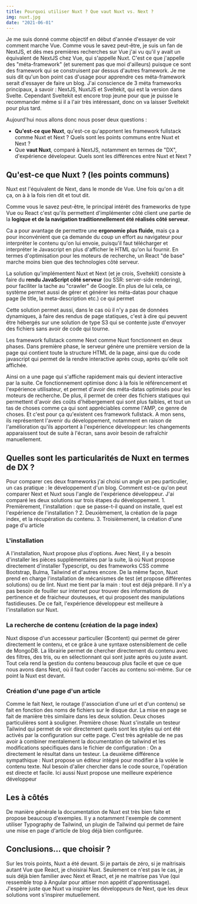 ```yaml
---
title: Pourquoi utiliser Nuxt ? Que vaut Nuxt vs. Next ?
img: nuxt.jpg
date: "2021-06-01"
---
```

Je me suis donné comme objectif en début d'année d'essayer de voir comment marche Vue. Comme vous le savez peut-être, je suis un fan de NextJS, et dès mes premières recherches sur Vue j'ai vu qu'il y avait un équivalent de NextJS chez Vue, qui s'appelle Nuxt. C'est ce que j'appelle des "méta-framework" (et surement pas que moi d'ailleurs) puisque ce sont des framework qui se construisent par dessus d'autres framework. Je me suis dit qu'un bon point cas d'usage pour apprendre ces méta-framework serait d'essayer de faire un blog. J'ai conscience de 3 méta frameworks principaux, à savoir : NextJS, NuxtJS et Sveltekit, qui est la version dans Svelte. Cependant Sveltekit est encore trop jeune pour que je puisse le recommander même si il a l'air très intéressant, donc on va laisser Sveltekit pour plus tard. 

Aujourd'hui nous allons donc nous poser deux questions :
- **Qu'est-ce que Nuxt**, qu'est-ce qu'apportent les framework fullstack comme Nuxt et Next ? Quels sont les points communs entre Nuxt et Next ?
- Que **vaut Nuxt**, comparé à NextJS, notamment en termes de "DX", d'expérience dévelopeur. Quels sont les différences entre Nuxt et Next ?

## Qu'est-ce que Nuxt ? (les points communs) 

Nuxt est l'équivalent de Next, dans le monde de Vue. Une fois qu'on a dit ça, on à à la fois rien dit et tout dit. 

Comme vous le savez peut-être, le principal intérêt des frameworks de type Vue ou React c'est qu'ils permettent d'implémenter côté client une partie de la **logique et de la navigation traditionnellement été réalisés côté serveur**. 

Ca a pour avantage de permettre une **ergonomie plus fluide**, mais ça a pour inconvénient que ça demande du coup un effort au navigateur pour interpréter le contenu qu'on lui envoie, puisqu'il faut télécharger et interpréter le Javascript en plus d'afficher le HTML qu'on lui fournir. En termes d'optimisation pour les moteurs de recherche, un React "de base" marche moins bien que des technologies côté serveur. 

La solution qu'implémentent Nuxt et Next (et je crois, Sveltekit) consiste à faire du **rendu JavaScript côté serveur** (ou SSR: server-side rendering), pour faciliter la tache au "crawler" de Google. En plus de lui cela, ce système permet aussi de gérer et générer les méta-datas pour chaque page (le title, la meta-description etc.) ce qui permet 

Cette solution permet aussi, dans le cas où il n'y a pas de données dynamiques, à faire des rendus de page statiques, c'est à dire qui peuvent être hébergés sur une solution de type S3 qui se contente juste d'envoyer des fichiers sans avoir de code qui tourne. 

Les framework fullstack comme Next comme Nuxt fonctionnent en deux phases. Dans première phase, le serveur génère une première version de la page qui contient toute la structure HTML de la page, ainsi que du code javascript qui permet de la rendre interactive après coup, après qu'elle soit affichée. 

Ainsi on a une page qui s'affiche rapidement mais qui devient interactive par la suite. Ce fonctionnement optimise donc à la fois le référencement et l'expérience utilisateur, et permet d'avoir des méta-datas optimisés pour les moteurs de recherche. De plus, il permet de créer des fichiers statiques qui permettent d'avoir des coûts d'hébergement qui sont plus faibles, et tout un tas de choses comme ça qui sont appréciables comme l'AMP, ce genre de choses. Et c'est pour ça qu'existent ces framework fullstack. A mon sens, ils représentent l'avenir du développement, notamment en raison de l'amélioration qu'ils apportent à l'expérience développeur:  les changements apparaissent tout de suite à l'écran, sans avoir besoin de rafraîchir manuellement. 

## Quelles sont les particularités de Nuxt en termes de DX ?
Pour comparer ces deux frameworks j'ai choisi un angle un peu particulier, un cas pratique : le développement d'un blog. Comment est-ce qu'on peut comparer Next et Nuxt sous l'angle de l'expérience développeur. J'ai comparé les deux solutions sur trois étapes du développement. 1. Premièrement, l'installation : que se passe-t-il quand on installe, quel est l'expérience de l'installation ? 2. Deuxièmement, la création de la page index, et la récupération du contenu. 3. Troisièmement, la création d'une page d'u article

### L'installation
A l'installation, Nuxt propose plus d'options. Avec Next, il y a besoin d'installer les pièces supplémentaires par la suite, là où Nuxt propose directement d'installer Typescript, ou des frameworks CSS comme Bootstrap, Bulma, Tailwind et d'autres encore. De la même façon, Nuxt prend en charge l'installation de mécanismes de test (et propose différentes solutions) ou de lint. 
Nuxt me tient par la main : tout est déjà préparé. Il n'y a pas besoin de fouiller sur internet pour trouver des informations de pertinence et de fraicheur douteuses, et qui proposent des manipulations fastidieuses. De ce fait, l'expérience développeur est meilleure à l'installation sur Nuxt. 

### La recherche de contenu (création de la page index) 
Nuxt dispose d'un accesseur particulier ($content) qui permet de gérer directement le contenu, et ce grâce à une syntaxe ostensiblement de celle de MongoDB. La librairie permet de chercher directement du contenu avec des filtres, des tris, ou en sélectionnant qui sont juste après ou juste avant. Tout cela rend la gestion du contenu beaucoup plus facile et que ce que nous avons dans Next, où il faut coder l'accès au contenu soi-même. Sur ce point la Nuxt est devant. 

### Création d'une page d'un article
Comme le fait Next, le routage (l'association d'une url et d'un contenu) se fait en fonction des noms de fichiers sur le disque dur. La mise en page se fait de manière très similaire dans les deux solution. Deux choses particulières sont à souligner. Première chose: Nuxt s'installe un testeur Tailwind qui permet de voir directement quels sont les styles qui ont été activés par la configuration sur cette page. C'est très agréable de ne pas avoir à combiner mentalement la documentation de tailwind et les modifications spécifiques dans le fichier de configuration : On a directement le résultat dans un testeur. La deuxième différence sympathique : Nuxt propose un éditeur intégré pour modifier à la volée le contenu texte. Nul besoin d'aller chercher dans le code source, l'opération est directe et facile. Ici aussi Nuxt propose une meilleure expérience développeur
## Les à côtés
De manière générale la documentation de Nuxt est très bien faite et propose beaucoup d'exemples. Il y a notamment l'exemple de comment utiliser Typography de Tailwind, un plugin de Tailwind qui permet de faire une mise en page d'article de blog déjà bien configurée. 

## Conclusions... que choisir ?
Sur les trois points, Nuxt a été devant. Si je partais de zéro, si je maitrisais autant Vue que React, je choisirai Nuxt. Seulement ce n'est pas le cas, je suis déjà bien familier avec Next et React, et je ne maitrise pas Vue (qui ressemble trop à Angular pour attiser mon appétit d'apprentissage). J'espère juste que Nuxt va inspirer les développeurs de Next, que les deux solutions vont s'inspirer mutuellement. 
